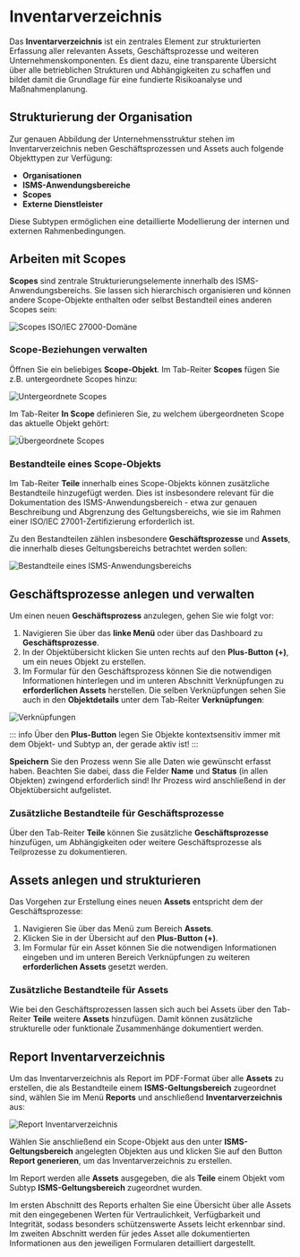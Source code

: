 <!-- © 2025 The Project Contributors - see AUTHORS.txt -->
# Inventarverzeichnis

Das **Inventarverzeichnis** ist ein zentrales Element zur strukturierten Erfassung aller relevanten Assets, Geschäftsprozesse und weiteren Unternehmenskomponenten. Es dient dazu, eine transparente Übersicht über alle betrieblichen Strukturen und Abhängigkeiten zu schaffen und bildet damit die Grundlage für eine fundierte Risikoanalyse und Maßnahmenplanung.

## Strukturierung der Organisation

Zur genauen Abbildung der Unternehmensstruktur stehen im Inventarverzeichnis neben Geschäftsprozessen und Assets auch folgende Objekttypen zur Verfügung:

- **Organisationen**  
- **ISMS-Anwendungsbereiche**  
- **Scopes**  
- **Externe Dienstleister**  

Diese Subtypen ermöglichen eine detaillierte Modellierung der internen und externen Rahmenbedingungen.

## Arbeiten mit Scopes

**Scopes** sind zentrale Strukturierungselemente innerhalb des ISMS-Anwendungsbereichs. Sie lassen sich hierarchisch organisieren und können andere Scope-Objekte enthalten oder selbst Bestandteil eines anderen Scopes sein:

![Scopes ISO/IEC 27000-Domäne](/assets/domain-iso/verinice-39-scopes.de.png)

### Scope-Beziehungen verwalten

Öffnen Sie ein beliebiges **Scope-Objekt**.
Im Tab-Reiter **Scopes** fügen Sie z.B. untergeordnete Scopes hinzu:

![Untergeordnete Scopes](/assets/domain-iso/verinice-39-scopes-parts.de.png)

Im Tab-Reiter **In Scope** definieren Sie, zu welchem übergeordneten Scope das aktuelle Objekt gehört:

![Übergeordnete Scopes](/assets/domain-iso/verinice-39-superordinate-scopes.de.png)

### Bestandteile eines Scope-Objekts

Im Tab-Reiter **Teile** innerhalb eines Scope-Objekts können zusätzliche Bestandteile hinzugefügt werden. Dies ist insbesondere relevant für die Dokumentation des ISMS-Anwendungsbereich - etwa zur genauen Beschreibung und Abgrenzung des Geltungsbereichs, wie sie im Rahmen einer ISO/IEC 27001-Zertifizierung erforderlich ist.

Zu den Bestandteilen zählen insbesondere **Geschäftsprozesse** und **Assets**, die innerhalb dieses Geltungsbereichs betrachtet werden sollen:

![Bestandteile eines ISMS-Anwendungsbereichs](/assets/domain-iso/verinice-39-components-of-ISMS-application.de.png)

## Geschäftsprozesse anlegen und verwalten

Um einen neuen **Geschäftsprozess** anzulegen, gehen Sie wie folgt vor:

1. Navigieren Sie über das **linke Menü** oder über das Dashboard zu **Geschäftsprozesse**.
2. In der Objektübersicht klicken Sie unten rechts auf den **Plus-Button (+)**, um ein neues Objekt zu erstellen.
3. Im Formular für den Geschäftsprozess können Sie die notwendigen Informationen hinterlegen und im unteren Abschnitt Verknüpfungen zu **erforderlichen Assets** herstellen. Die selben Verknüpfungen sehen Sie auch in den **Objektdetails** unter dem Tab-Reiter **Verknüpfungen**:

![Verknüpfungen](/assets/domain-iso/verinice-39-links-between-process-and-asset.de.png)

::: info Über den **Plus-Button** legen Sie Objekte kontextsensitiv immer mit dem Objekt- und Subtyp an, der gerade aktiv ist!
:::

**Speichern** Sie den Prozess wenn Sie alle Daten wie gewünscht erfasst haben. Beachten Sie dabei, dass die Felder **Name** und **Status** (in allen Objekten) zwingend erforderlich sind! Ihr Prozess wird anschließend in der Objektübersicht aufgelistet.

### Zusätzliche Bestandteile für Geschäftsprozesse

Über den Tab-Reiter **Teile** können Sie zusätzliche **Geschäftsprozesse** hinzufügen, um Abhängigkeiten oder weitere Geschäftsprozesse als Teilprozesse zu dokumentieren.

## Assets anlegen und strukturieren

Das Vorgehen zur Erstellung eines neuen **Assets** entspricht dem der Geschäftsprozesse:

1. Navigieren Sie über das Menü zum Bereich **Assets**.
2. Klicken Sie in der Übersicht auf den **Plus-Button (+)**.
3. Im Formular für ein Asset können Sie die notwendigen Informationen eingeben und im unteren Bereich Verknüpfungen zu weiteren **erforderlichen Assets** gesetzt werden.

### Zusätzliche Bestandteile für Assets

Wie bei den Geschäftsprozessen lassen sich auch bei Assets über den Tab-Reiter **Teile** weitere **Assets** hinzufügen. Damit können zusätzliche strukturelle oder funktionale Zusammenhänge dokumentiert werden.

## Report Inventarverzeichnis

Um das Inventarverzeichnis als Report im PDF-Format über alle **Assets** zu erstellen, die als Bestandteile einem **ISMS-Geltungsbereich** zugeordnet sind, wählen Sie im Menü **Reports** und anschließend **Inventarverzeichnis** aus:

![Report Inventarverzeichnis](/assets/domain-iso/verinice-39-inventory-of-assets.de.png)

Wählen Sie anschließend ein Scope-Objekt aus den unter **ISMS-Geltungsbereich** angelegten Objekten aus und klicken Sie auf den Button **Report generieren**, um das Inventarverzeichnis zu erstellen.

Im Report werden alle **Assets** ausgegeben, die als **Teile** einem Objekt vom Subtyp **ISMS-Geltungsbereich** zugeordnet wurden.

Im ersten Abschnitt des Reports erhalten Sie eine Übersicht über alle Assets mit den eingegebenen Werten für Vertraulichkeit, Verfügbarkeit und Integrität, sodass besonders schützenswerte Assets leicht erkennbar sind. Im zweiten Abschnitt werden für jedes Asset alle dokumentierten Informationen aus den jeweiligen Formularen detailliert dargestellt.
